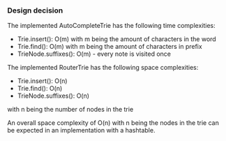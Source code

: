 ### Design decision
The implemented AutoCompleteTrie has the following time complexities:
- Trie.insert(): O(m) with m being the amount of characters in the word 
- Trie.find(): O(m) with m being the amount of characters in prefix
- TrieNode.suffixes(): O(m) - every note is visited once

The implemented RouterTrie has the following space complexities:
- Trie.insert(): O(n)
- Trie.find(): O(n) 
- TrieNode.suffixes(): O(n) 

with n being the number of nodes in the trie

An overall space complexity of O(n) with n being the nodes in the trie can be expected in an implementation 
with a hashtable.